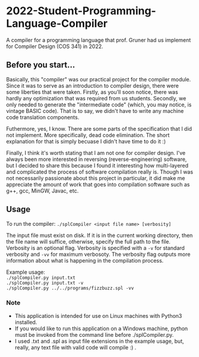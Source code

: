 # 2022-Student-Programming-Language-Compiler
A compiler for a programming language that prof. Gruner had us implement for Compiler Design (COS 341) in 2022.

## Before you start...
Basically, this "compiler" was our practical project for the compiler module. Since it was to serve as an introduction to compiler design,
there were some liberties that were taken. Firstly, as you'll soon notice, there was hardly any optimization that was required from us students.
Secondly, we only needed to generate the "intermediate code" (which, you may notice, is vintage BASIC code). That is to say, we didn't have to write any 
machine code translation components. 

Futhermore, yes, I know. There are some parts of the specification that I did not implement. More specifically, dead code elimination. 
The short explanation for that is simply becuase I didn't have time to do it :)

Finally, I think it's worth stating that I am not one for compiler design. I've always been more interested in reversing (reverse-engineering) software, 
but I decided to share this because I found it interesting how multi-layered and complicated the process of software compilation really is.
Though I was not necessarily passionate about this project in particular, it did make me appreciate the amount of work that goes into compilation software such 
as g++, gcc, MinGW, Javac, etc. 

## Usage 
To run the compiler:
```./splCompiler <input file name> [verbosity]```

The input file must exist on disk. If it is in the current working directory, then the file name
will suffice, otherwise, specify the full path to the file. Verbosity is an optional flag.
Verbosity is specified with a ```-v``` for standard verbosity and ```-vv``` for maximum verbosoty.
The verbosity flag outputs more information about what is happening in the compilation process.

Example usage:<br/>
    ```./splCompiler.py input.txt```<br/>
    ```./splCompiler.py input.txt -v```<br/>
    ```./splCompiler.py ../../programs/fizzbuzz.spl -vv```<br/>


### Note
  - This application is intended for use on Linux machines with Python3 installed. 
  - If you would like to run this application on a Windows machine, python must be 
    invoked from the command line before ./splCompiler.py. 
  - I used .txt and .spl as input file extensions in the example usage, but, really, any text file with valid code will compile :) .
    
